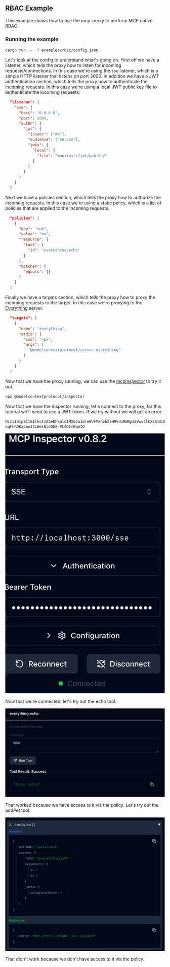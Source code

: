 ## RBAC Example

This example shows how to use the mcp-proxy to perform MCP native RBAC.

### Running the example

```bash
cargo run -- -f examples/rbac/config.json
```

Let's look at the config to understand what's going on. First off we have a listener, which tells the proxy how to listen for incoming requests/connections. In this case we're using the `sse` listener, which is a simple HTTP listener that listens on port 3000. In addition we have a JWT authentication section, which tells the proxy how to authenticate the incoming requests. In this case we're using a local JWT public key file to authenticate the incoming requests.
```json
  "listener": {
    "sse": {
      "host": "0.0.0.0",
      "port": 3000,
      "authn": {
        "jwt": {
          "issuer": ["me"],
          "audience": ["me.com"],
          "jwks": {
            "local": {
              "file": "manifests/jwt/pub-key"
            }
          }
        }
      }
    }
  }
```

Next we have a policies section, which tells the proxy how to authorize the incoming requests. In this case we're using a static policy, which is a list of policies that are applied to the incoming requests.
```json
  "policies": [
    {
      "key": "sub",
      "value": "me",
      "resource": {
        "tool": {
          "id": "everything:echo"
        }
      },
      "matcher": {
        "equals": {}
      }
    }
  ]
```

Finally we have a targets section, which tells the proxy how to proxy the incoming requests to the target. In this case we're proxying to the [Everything](https://github.com/modelcontextprotocol/servers/blob/main/src/everything) server.
```json
  "targets": [
    {
      "name": "everything",
      "stdio": {
        "cmd": "npx",
        "args": [
          "@modelcontextprotocol/server-everything"
        ]
      }
    }
  ]
```

Now that we have the proxy running, we can use the [mcpinspector](https://github.com/modelcontextprotocol/inspector) to try it out.
```bash
npx @modelcontextprotocol/inspector
```

Now that we have the inspector running, let's connect to the proxy, for this tutorial we'll need to use a JWT token. If we try without we will get an error.
```
NiIsImtpZCI6IlhoTzA2eDhKaldIMXd3a1dreWVFVXhzb29HRVdvRWRpZEVwd3lkX2htdUkiLCJ0eXAiOiJKV1QifQ.eyJhdWQiOiJtZS5jb20iLCJleHAiOjE5MDA2NTAyOTQsImlhdCI6MTc0Mjg2OTUxNywiaXNzIjoibWUiLCJqdGkiOiI3MDViYjM4MTNjN2Q3NDhlYjAyNzc5MjViZGExMjJhZmY5ZDBmYzE1MDNiOGY3YzFmY2I1NDc3MmRiZThkM2ZhIiwibmJmIjoxNzQyODY5NTE3LCJzdWIiOiJtZSJ9.cLeIaiWWMNuNlY92RiCV3k7mScNEvcVCY0WbfNWIvRFMOn_I3v-oqFhRDKapooJZLWeiNldOb8-PL4DIrBqmIQ
```

![Inspector](./img/connect.png)

Now that we're connected, let's try out the echo tool.

![Echo](./img/echo.png)

That worked because we have access to it via the policy. Let's try out the addPet tool.

![AddPet](./img/add.png)

That didn't work because we don't have access to it via the policy.




